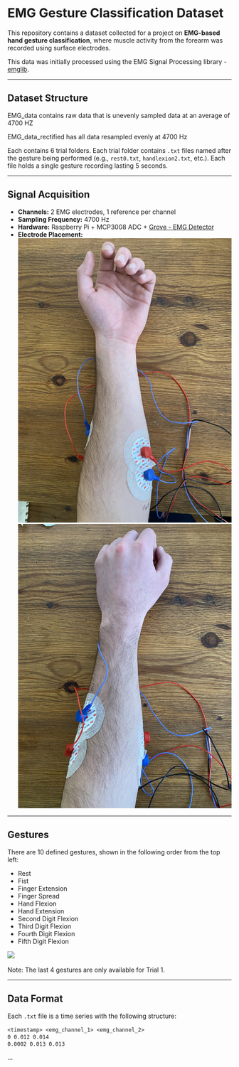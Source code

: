 # EMG Gesture Classification Dataset

This repository contains a dataset collected for a project on **EMG-based hand gesture classification**, where muscle activity from the forearm was recorded using surface electrodes.

This data was initially processed using the EMG Signal Processing library - [emglib](https://github.com/abdallahsoliman00/EMG_Signal_Processing).

---

## Dataset Structure

EMG_data contains raw data that is unevenly sampled data at an average of 4700 HZ

EMG_data_rectified has all data resampled evenly at 4700 Hz

Each contains 6 trial folders. Each trial folder contains `.txt` files named after the gesture being performed (e.g., `rest0.txt`, `handlexion2.txt`, etc.). Each file holds a single gesture recording lasting 5 seconds.

---

## Signal Acquisition

- **Channels:** 2 EMG electrodes, 1 reference per channel
- **Sampling Frequency:** 4700 Hz
- **Hardware:** Raspberry Pi + MCP3008 ADC + [Grove - EMG Detector](https://wiki.seeedstudio.com/Grove-EMG_Detector/)
- **Electrode Placement:**
![](images/IMG_6714.jpg)![](images/IMG_6715.jpg)
---

## Gestures

There are 10 defined gestures, shown in the following order from the top left:
- Rest
- Fist
- Finger Extension
- Finger Spread
- Hand Flexion
- Hand Extension
- Second Digit Flexion
- Third Digit Flexion
- Fourth Digit Flexion
- Fifth Digit Flexion

![](images/Gestures.png)

Note: The last 4 gestures are only available for Trial 1.

---

## Data Format

Each `.txt` file is a time series with the following structure:
```
<timestamp> <emg_channel_1> <emg_channel_2>
0 0.012 0.014
0.0002 0.013 0.013
```
...
